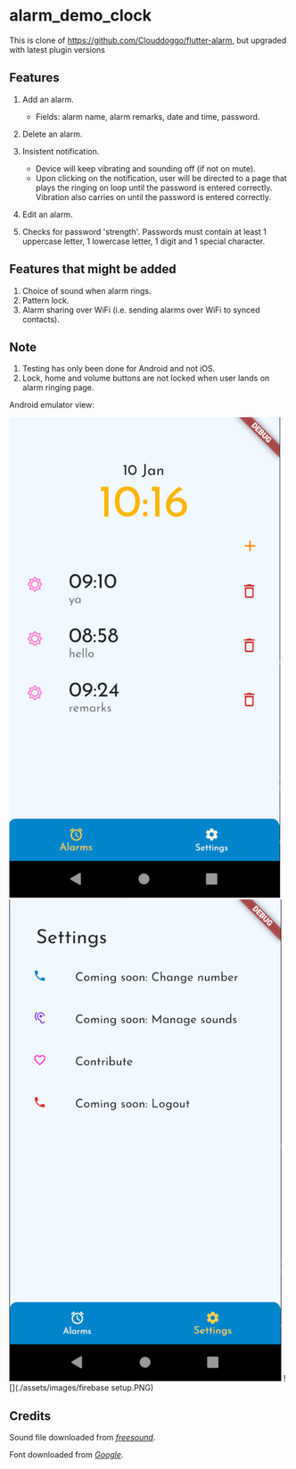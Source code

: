 # alarm_demo_clock

This is clone of https://github.com/Clouddoggo/flutter-alarm, but upgraded with latest plugin versions

## Features

1. Add an alarm.

   - Fields: alarm name, alarm remarks, date and time, password.

2. Delete an alarm.
3. Insistent notification.

   - Device will keep vibrating and sounding off (if not on mute).
   - Upon clicking on the notification, user will be directed to a page that plays the ringing on loop until the password is entered correctly. Vibration also carries on until the password is entered correctly.

4. Edit an alarm.
5. Checks for password 'strength'. Passwords must contain at least 1 uppercase letter, 1 lowercase letter, 1 digit and 1 special character.

## Features that might be added

1. Choice of sound when alarm rings.
2. Pattern lock.
3. Alarm sharing over WiFi (i.e. sending alarms over WiFi to synced contacts).

## Note

1. Testing has only been done for Android and not iOS.
2. Lock, home and volume buttons are not locked when user lands on alarm ringing page.

Android emulator view:

![](./assets/images/alarmsView.PNG)
![](./assets/images/settingsView.PNG)
![](./assets/images/firebase setup.PNG)

## Credits
Sound file downloaded from *[freesound](https://freesound.org/s/397787/)*.

Font downloaded from *[Google](https://fonts.google.com/)*.

